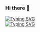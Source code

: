 ### Hi there 👋

<!--
**NikolayKarmanov/NikolayKarmanov** is a ✨ _special_ ✨ repository because its `README.md` (this file) appears on your GitHub profile.

Here are some ideas to get you started:

- 🔭 I’m currently working on ...
- 🌱 I’m currently learning ...
- 👯 I’m looking to collaborate on ...
- 🤔 I’m looking for help with ...
- 💬 Ask me about ...
- 📫 How to reach me: ...
- 😄 Pronouns: ...
- ⚡ Fun fact: ...
-->

[![Typing SVG](https://readme-typing-svg.demolab.com/?lines=My+name+is+Nikolay)](https://git.io/typing-svg)
<br>
[![Typing SVG](https://readme-typing-svg.demolab.com/?lines=I+learn+Java)](https://git.io/typing-svg)
